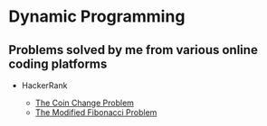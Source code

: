 # Dynamic Programming
## Problems solved by me from various online coding platforms

* HackerRank

   - [The Coin Change Problem](https://www.hackerrank.com/challenges/coin-change/problem)
   - [The Modified Fibonacci Problem](https://www.hackerrank.com/challenges/fibonacci-modified/problem)
